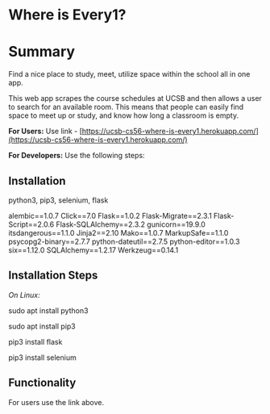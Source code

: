 # **Where is Every1?**

# **Summary**

Find a nice place to study, meet, utilize space within the school all in one app.


This web app scrapes the course schedules at UCSB and then allows a user to search for an available room. This means that people can easily find space to meet up or study, and know how long a classroom is empty.

**For Users:**
Use link - [https://ucsb-cs56-where-is-every1.herokuapp.com/](https://ucsb-cs56-where-is-every1.herokuapp.com/)

**For Developers:**
Use the following steps:

## Installation

python3, pip3, selenium, flask

alembic==1.0.7
Click==7.0
Flask==1.0.2
Flask-Migrate==2.3.1
Flask-Script==2.0.6
Flask-SQLAlchemy==2.3.2
gunicorn==19.9.0
itsdangerous==1.1.0
Jinja2==2.10
Mako==1.0.7
MarkupSafe==1.1.0
psycopg2-binary==2.7.7
python-dateutil==2.7.5
python-editor==1.0.3
six==1.12.0
SQLAlchemy==1.2.17
Werkzeug==0.14.1

## **Installation Steps**
*On Linux:*

sudo apt install python3

sudo apt install pip3

pip3 install flask

pip3 install selenium

## **Functionality**

For users use the link above.
